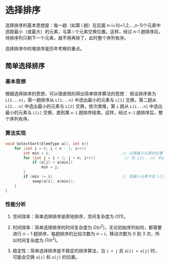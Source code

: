 # 选择排序

选择排序的基本思想是：每一趟（如第 i 趟）在后面 n-i+1(i=1,2,...,n-1)个元素中选取最小（或最大）的元素，与第 i 个元素交换位置。这样，经过 n-1 趟排序后，待排序列只剩下一个元素，就不用再排了，此时整个序列有序。

选择排序中的堆排序是历年考察的重点。

## 简单选择排序

### 基本思想

根据选择排序的思想，可以很直观的得出简单排序算法的思想：
假设排序表为 `L[1...n]`，第一趟排序从 `L[1...n]` 中选出最小的元素与 `L[1]` 交换，第二趟从 `L[2...n]` 中选出最小的元素与 `L[2]` 交换，依次类推，第 `i` 趟从 `L[i...n]` 中选出最小的元素与 `L[i]` 交换，直到第 `n-1` 趟排序结束。这样，经过 `n-1` 趟排序后，整个序列有序。

### 算法实现

```cpp
void SelectSort(ElemType a[], int n){
    for (int i = 0; i < n - 1; i++){
        int min = i;                                // 记录最小元素的位置
        for (int j = i + 1; j < n; j++){             // 在 L[i...n] 中选择最小的元素
            if (a[j] < a[min])
                min = j;
        }
        if (min != i)                               // 若最小元素不在 L[i]，则交换
            swap(a[i], a[min]);
    }
}
```

### 性能分析

1. 空间效率：简单选择排序是原地排序，空间复杂度为 $O(1)$。

2. 时间效率：简单选择排序的时间复杂度为 $O(n^2)$，无论初始序列如何，都需要进行 $n-1$ 趟排序，每趟排序的比较次数为 $n-i$，移动次数为 0 到 3 次，所以时间复杂度为 $O(n^2)$。

3. 稳定性：简单选择排序是不稳定的排序算法，当 `i < j` 且 `a[i] = a[j]` 时，可能会交换 `a[i]` 和 `a[j]` 的位置。
